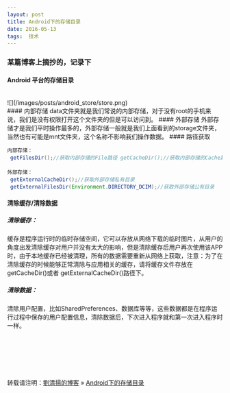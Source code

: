 ```yaml
---
layout: post  
title: Android下的存储目录   
date: 2016-05-13  
tags:  技术
---
```

### 某篇博客上摘抄的，记录下 

#### Android 平台的存储目录

<br/>
![](/images/posts/android_store/store.png)
<br/>
#### 内部存储  
data文件夹就是我们常说的内部存储，对于没有root的手机来说，我们是没有权限打开这个文件夹的但是可以访问到。
#### 外部存储  
外部存储才是我们平时操作最多的，外部存储一般就是我们上面看到的storage文件夹，当然也有可能是mnt文件夹，这个名称不影响我们操作数据。  
#### 路径获取  

```java  
内部存储：  
 getFilesDir();//获取内部存储的File路径 getCacheDir();//获取内部存储的Cache路径 getDatabasePath("demo.db");//获取database路径 getSharedPreferences("demo",MODE_PRIVATE);//获取SP  

外部存储：  
 getExternalCacheDir();//获取外部存储私有目录
 getExternalFilesDir(Environment.DIRECTORY_DCIM);//获取外部存储公有目录  


```
  
#### 清除缓存/清除数据
##### 清除缓存： 
缓存是程序运行时的临时存储空间，它可以存放从网络下载的临时图片，从用户的角度出发清除缓存对用户并没有太大的影响，但是清除缓存后用户再次使用该APP时，由于本地缓存已经被清理，所有的数据需要重新从网络上获取，注意：为了在清除缓存的时候能够正常清除与应用相关的缓存，请将缓存文件存放在getCacheDir()或者 getExternalCacheDir()路径下。  
##### 清除数据：
清除用户配置，比如SharedPreferences、数据库等等，这些数据都是在程序运行过程中保存的用户配置信息，清除数据后，下次进入程序就和第一次进入程序时一样。  
 
<br/>

<br/>
<br/>
<br/>
<br/>


转载请注明：[劉清揚的博客](http://xiongzhoudadi.com) » [  Android下的存储目录   ](http://xiongzhoudadi.com/2016/05/android-store/)  